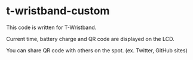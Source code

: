 # t-wristband-custom

This code is written for T-Wristband.

Current time, battery charge and QR code are displayed on the LCD.

You can share QR code with others on the spot. (ex. Twitter, GitHub sites)
